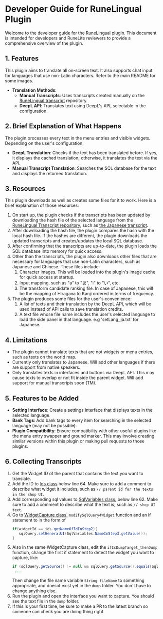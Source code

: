 # Developer Guide for RuneLingual Plugin

Welcome to the developer guide for the RuneLingual plugin. This document is intended for developers and RuneLite reviewers to provide a comprehensive overview of the plugin.

## 1. Features

This plugin aims to translate all on-screen text. It also supports chat input for languages that use non-Latin characters. Refer to the main README for some images.

- **Translation Methods**:
  - **Manual Transcripts**: Uses transcripts created manually on the [RuneLingual transcript](https://github.com/YS-jack/Runelingual-Transcripts) repository.
  - **DeepL API**: Translates text using DeepL's API, selectable in the configuration.

## 2. Brief Explanation of What Happens

The plugin processes every text in the menu entries and visible widgets. Depending on the user's configuration:

- **DeepL Translation**: Checks if the text has been translated before. If yes, it displays the cached translation; otherwise, it translates the text via the API.
- **Manual Transcript Translation**: Searches the SQL database for the text and displays the returned translation.

## 3. Resources
This plugin downloads as well as creates some files for it to work. Here is a brief explanation of those resources:
1. On start up, the plugin checks if the transcripts has been updated by downloading the hash file of the selected language from the [RuneLingual Transcript repository](https://github.com/YS-jack/RuneLingual-Plugin/tree/master?tab=readme-ov-file), such as [the Japanese transcript](https://github.com/YS-jack/Runelingual-Transcripts/blob/original-main/public/ja/hashList_ja.txt).
2. After downloading the hash file, the plugin compares the hash with the local hash file. If the hashes are different, the plugin downloads the updated transcripts and creates/updates the local SQL database.
3. After confirming that the transcripts are up-to-date, the plugin loads the SQL database into memory for quick access.
4. Other than the transcripts, the plugin also downloads other files that are necessary for languages that use non-Latin characters, such as Japanese and Chinese. 
These files include:
   1. Character images. This will be loaded into the plugin's image cache for quick access at startup.
   2. Input mapping, such as "a" to "あ", "i" to "い", etc.
   3. The transform candidate ranking file. In case of Japanese, this will be the mapping of Hiragana to Kanji ordered in terms of frequency.
5. The plugin produces some files for the user's convenience:
   1. A list of texts and their translation by the DeepL API, which will be used instead of API calls to save translation credits.
   2. A text file whose file name includes the user's selected language to load the side panel in that language. e.g 'setLang_ja.txt' for Japanese.

## 4. Limitations

- The plugin cannot translate texts that are not widgets or menu entries, such as texts on the world map.
- Currently only translates to Japanese. Will add other languages if there are support from native speakers.
- Only translates texts in interfaces and buttons via DeepL API. This may cause texts to overlap or not fit inside the parent widget. Will add support for manual transcripts soon (TM).

## 5. Features to be Added

- **Setting Interface**: Create a settings interface that displays texts in the selected language.
- **Bank Tags**: Add bank tags to every item for searching in the selected language (may not be possible).
- **Plugin Compatibility**: Ensure compatibility with other useful plugins like the menu entry swapper and ground marker. This may involve creating similar versions within this plugin or making pull requests to those plugins.

## 6. Collecting Transcripts
1. Get the Widget ID of the parent that contains the text you want to translate.
2. Add the ID to [Ids class](src/main/java/com/RuneLingual/commonFunctions/Ids.java) below line 64. Make sure to add a comment to describe what widget it includes, such as `// parent id for the texts in the shop UI`.
3. Add corresponding sql values to [SqlVariables class](src/main/java/com/RuneLingual/Sql/SqlVariables.java), below line 62. Make sure to add a comment to describe what the text is, such as `// shop UI text`.
4. Go to [WidgetCapture class'](src/main/java/com/RuneLingual/Widgets/WidgetCapture.java) `modifySqlQuery4Widget` function and an if statement to in the form of
   ```java
   if(widgetId == ids.getNameOfIdInStep2){
      sqlQuery.setGeneralUI(SqlVariables.NameInStep3.getValue());
   }
   ```
5. Also in the same WidgetCapture class, edit the `ifIsDumpTarget_thenDump` function, change the first if statement to detect the widget you want to capture, like:
   ```java
   if (sqlQuery.getSource() != null && sqlQuery.getSource().equals(SqlVariables.NameInStep3.getValue())){
    ...
   ```
   Then change the file name variable `String fileName` to something appropriate, and doesnt exist yet in the `dump` folder.
   You don't have to change anything else.
6. Run the plugin and open the interface you want to capture. You should see the text file in the `dump` folder.
7. If this is your first time, be sure to make a PR to the latest branch so someone can check you are doing thing right.